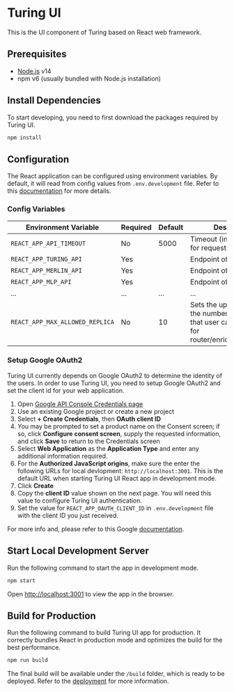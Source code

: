 # Turing UI

This is the UI component of Turing based on React web framework.

## Prerequisites

- [Node.js](https://nodejs.org/en/download/) v14
- npm v6 (usually bundled with Node.js installation)

## Install Dependencies

To start developing, you need to first download the packages required by
Turing UI.
```bash
npm install
```

## Configuration

The React application can be configured using environment variables. By default, 
it will read from config values from `.env.development` file. Refer to 
this [documentation](https://create-react-app.dev/docs/adding-custom-environment-variables/) for more details.

### Config Variables
| Environment Variable            | Required | Default  | Description     |
| ------------------------------- | -------- | -------- | --------------- |
| `REACT_APP_API_TIMEOUT`         | No       | 5000     | Timeout (in milliseconds) for requests to API | 
| `REACT_APP_TURING_API`          | Yes      |          | Endpoint of Turing API | 
| `REACT_APP_MERLIN_API`          | Yes      |          | Endpoint of Merlin API | 
| `REACT_APP_MLP_API`             | Yes      |          | Endpoint of MLP API | 
| ...                             | ...      | ...      | ... | 
| `REACT_APP_MAX_ALLOWED_REPLICA` | No       | 10       | Sets the upper bound of the number max replicas that user can configure for router/enricher/ensembler | 

### Setup Google OAuth2

Turing UI currently depends on Google OAuth2 to determine the identity of the
users. In order to use Turing UI, you need to setup Google OAuth2 and set 
the client id for your web application.

1. Open [Google API Console Credentials page](https://console.developers.google.com/apis/credentials)
2. Use an existing Google project or create a new project
3. Select **+ Create Credentials**, then **OAuth client ID**
4. You may be prompted to set a product name on the Consent screen; if so, click **Configure consent screen**, supply the requested information, and click **Save** to return to the Credentials screen
5. Select **Web Application** as the **Application Type** and enter any additional information required.
6. For the **Authorized JavaScript origins**, make sure the enter the following URLs for local devlopment: 
   `http://localhost:3001`. This is the default URL when starting Turing UI React app in development mode.
7. Click **Create**
8. Copy the **client ID** value shown on the next page. You will need this value to configure Turing UI authentication.
9. Set the value for `REACT_APP_OAUTH_CLIENT_ID` in `.env.development` file with the client ID you just received.

For more info and, please refer to this Google [documentation](https://developers.google.com/identity/protocols/oauth2/javascript-implicit-flow).

## Start Local Development Server

Run the following command to start the app in development mode.
```bash
npm start
```

Open [http://localhost:3001](http://localhost:3001) to view the app in the browser.

## Build for Production

Run the following command to build Turing UI app for production. 
It correctly bundles React in production mode and optimizes the build for the best performance.
```bash
npm run build
```

The final build will be available under the `/build` folder, which is ready to
be deployed. Refer to the [deployment](https://facebook.github.io/create-react-app/docs/deployment) for more information.

